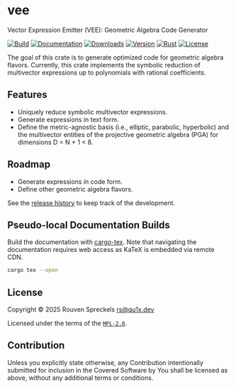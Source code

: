 # vee

Vector Expression Emitter (VEE): Geometric Algebra Code Generator

[![Build][]](https://github.com/qu1x/vee/actions/workflows/build.yml)
[![Documentation][]](https://docs.rs/vee)
[![Downloads][]](https://crates.io/crates/vee)
[![Version][]](https://crates.io/crates/vee)
[![Rust][]](https://www.rust-lang.org)
[![License][]](https://mozilla.org/MPL)

[Build]: https://github.com/qu1x/vee/actions/workflows/build.yml/badge.svg
[Documentation]: https://docs.rs/vee/badge.svg
[Downloads]: https://img.shields.io/crates/d/vee.svg
[Version]: https://img.shields.io/crates/v/vee.svg
[Rust]: https://img.shields.io/badge/rust-v1.85.0-brightgreen.svg
[License]: https://img.shields.io/crates/l/vee

The goal of this crate is to generate optimized code for geometric algebra flavors. Currently, this
crate implements the symbolic reduction of multivector expressions up to polynomials with rational
coefficients.

## Features

  * Uniquely reduce symbolic multivector expressions.
  * Generate expressions in text form.
  * Define the metric-agnostic basis (i.e., elliptic, parabolic, hyperbolic) and the multivector
    entities of the projective geometric algebra (PGA) for dimensions D = N + 1 < 8.

## Roadmap

  * Generate expressions in code form.
  * Define other geometric algebra flavors.

See the [release history](RELEASES.md) to keep track of the development.

## Pseudo-local Documentation Builds

Build the documentation with [cargo-tex](cargo-tex). Note that navigating the documentation requires
web access as KaTeX is embedded via remote CDN.

```sh
cargo tex --open
```

## License

Copyright © 2025 Rouven Spreckels <rs@qu1x.dev>

Licensed under the terms of the [`MPL-2.0`](LICENSES-MPL).

## Contribution

Unless you explicitly state otherwise, any Contribution intentionally submitted for inclusion in the
Covered Software by You shall be licensed as above, without any additional terms or conditions.

